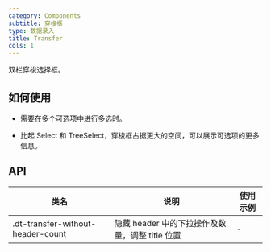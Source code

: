 ```yaml
---
category: Components
subtitle: 穿梭框
type: 数据录入
title: Transfer
cols: 1
---
```


双栏穿梭选择框。

## 如何使用

- 需要在多个可选项中进行多选时。

- 比起 Select 和 TreeSelect，穿梭框占据更大的空间，可以展示可选项的更多信息。

## API

|类名  |说明  |使用示例  |
|---------|---------|---------|
| .dt-transfer-without-header-count | 隐藏 header 中的下拉操作及数量，调整 title 位置 | -

